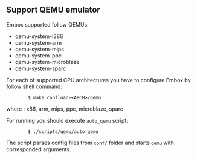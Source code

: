## Support QEMU emulator

Embox supported follow QEMUs:

* qemu-system-i386
* qemu-system-arm
* qemu-system-mips
* qemu-system-ppc
* qemu-system-microblaze
* qemu-system-sparc

For each of supported CPU architectures you have to configure Embox by follow shell command:

```
        $ make confload-<ARCH>/qemu
```
where <ARCH>: x86, arm, mips, ppc, microblaze, sparc

For running you should execute `auto_qemu` script:
```
        $ ./scripts/qemu/auto_qemu
```
The script parses config files from `conf/` folder and starts `qemu` with corresponded arguments.



